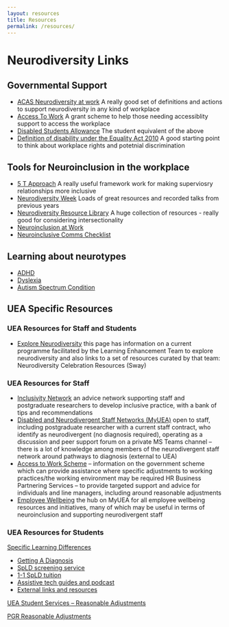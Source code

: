 ```yaml
---
layout: resources
title: Resources
permalink: /resources/
---
```


# Neurodiversity Links

## Governmental Support 
- [ACAS Neurodiversity at work](https://www.acas.org.uk/neurodiversity-at-work) A really good set of definitions and actions to support neurodiversity in any kind of workplace
- [Access To Work](https://www.gov.uk/access-to-work) A grant scheme to help those needing accessiblity support to access the workplace
- [Disabled Students Allowance](https://www.gov.uk/disabled-students-allowance-dsa) The student equivalent of the above
- [Definition of disability under the Equality Act 2010](https://www.gov.uk/definition-of-disability-under-equality-act-2010) A good starting point to think about workplace rights and potetnial discrimination

## Tools for Neuroinclusion in the workplace
- [5 T Approach](https://blogs.ed.ac.uk/dsn-teaching/2023/05/29/the-5-t-approach/) A really useful framework work for making superviosry relationships more inclusive
- [Neurodiversity Week](https://www.neurodiversityweek.com/) Loads of great resources and recorded talks from previous years
- [Neurodiversity Resource Library](https://ndconnection.co.uk/resources) A huge collection of resources - really good for considering intersectionality
- [Neuroinclusion at Work](https://www.cipd.org/uk/knowledge/guides/neuroinclusion-work/)
- [Neuroinclusive Comms Checklist](https://georgiabroome.substack.com/p/introducing-the-neuroinclusive-communications-c87?utm_campaign=post&utm_medium=web)

## Learning about neurotypes 
- [ADHD](https://adhduk.co.uk/videos/)
- [Dyslexia](https://www.thedyslexiainitiative.org/some-of-our-favorite-videos)
- [Autism Spectrum Condition](https://www.autism.org.uk/advice-and-guidance/what-is-autism)

## UEA Specific Resources 

### UEA Resources for Staff and Students
- [Explore Neurodiversity](https://my.uea.ac.uk/divisions/student-services/learning-enhancement/specific-learning-difficulties/explore-neurodiversity) this page has information on a current programme facilitated by the Learning Enhancement Team to explore neurodiversity and also links to a set of resources curated by that team:  Neurodiversity Celebration Resources (Sway)

### UEA Resources for Staff
- [Inclusivity Network](https://my.uea.ac.uk/divisions/student-services/learning-enhancement/information-for-staff/inclusivity-network) 
  an advice network supporting staff and postgraduate researchers to develop inclusive practice, with a bank of tips and recommendations
- [Disabled and Neurodivergent Staff Networks (MyUEA)](https://my.uea.ac.uk/divisions/people-and-culture/organisational-development-services/equality-diversity-inclusion-wellbeing/networks/disabled-and-neurodivergent-staff-networks) open to staff, including postgraduate researcher with a current staff contract, who identify as neurodivergent (no diagnosis required), operating as a discussion and peer support forum on a private MS Teams channel – there is a lot of knowledge among members of the neurodivergent staff network around pathways to diagnosis (external to UEA)
- [Access to Work Scheme](https://my.uea.ac.uk/divisions/people-and-culture/organisational-development-services/equality-diversity-inclusion-wellbeing/access-to-work-schemes/access-to-work-scheme) – information on the government scheme which can provide assistance where specific adjustments to working practices/the working environment may be required
HR Business Partnering Services – to provide targeted support and advice for individuals and line managers, including around reasonable adjustments
- [Employee Wellbeing](https://my.uea.ac.uk/divisions/people-and-culture/organisational-development-services/equality-diversity-inclusion-wellbeing/wellbeing) the hub on MyUEA for all employee wellbeing resources and initiatives, many of which may be useful in terms of neuroinclusion and supporting neurodivergent staff

### UEA Resources for Students
[Specific Learning Differences](https://my.uea.ac.uk/divisions/student-services/learning-enhancement/specific-learning-difficulties) 
- [Getting A Diagnosis](https://my.uea.ac.uk/divisions/student-services/learning-enhancement/specific-learning-difficulties/getting-a-diagnosis) 
- [SpLD screening service](https://my.uea.ac.uk/divisions/student-services/learning-enhancement/specific-learning-difficulties/i-don-t-have-a-diagnosis1)
- [1-1 SpLD tuition](https://my.uea.ac.uk/divisions/student-services/learning-enhancement/specific-learning-difficulties/specialist-tuition)
- [Assistive tech guides and podcast](https://my.uea.ac.uk/divisions/student-services/learning-enhancement/specific-learning-difficulties/specialist-tuition/spld-resources)
- [External links and resources](https://my.uea.ac.uk/divisions/student-services/learning-enhancement/specific-learning-difficulties/further-information-and-external-links)

[UEA Student Services – Reasonable Adjustments](https://my.uea.ac.uk/divisions/student-services/wellbeing/help-for-students-with-disabilities/reasonable-adjustments)

[PGR Reasonable Adjustments](https://my.uea.ac.uk/divisions/research-and-innovation/postgraduate-research/information-for-supervisors-and-examiners/pgr-reasonable-adjustments)

